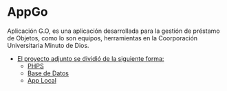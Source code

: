 # AppGo
Aplicación G.O, es una aplicación desarrollada para la gestión de préstamo de Objetos, como lo son equipos, herramientas en la Coorporación Universitaria Minuto de Dios.


*   [El proyecto adjunto se dividió de la siguiente forma:](#resumen)
    *   [PHPS](#filosofía)
    *   [Base de Datos](#html-en-línea)
    *   [App Local](#escape-automático-para-caracteres-especiales) 
